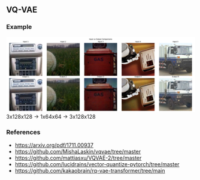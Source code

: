 ## VQ-VAE

### Example
![](https://github.com/jackwoodleigh/VQ-VAE/blob/main/comparison.png)
3x128x128 -> 1x64x64 -> 3x128x128

### References 
- https://arxiv.org/pdf/1711.00937
- https://github.com/MishaLaskin/vqvae/tree/master
- https://github.com/mattiasxu/VQVAE-2/tree/master
- https://github.com/lucidrains/vector-quantize-pytorch/tree/master
- https://github.com/kakaobrain/rq-vae-transformer/tree/main
